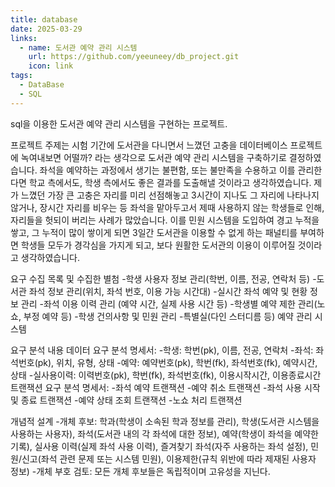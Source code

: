 ```yaml
---
title: database
date: 2025-03-29
links:
  - name: 도서관 예약 관리 시스템
    url: https://github.com/yeeuneey/db_project.git
    icon: link
tags:
  - DataBase
  - SQL
---
```


sql을 이용한 도서관 예약 관리 시스템을 구현하는 프로젝트.

<!--more-->

프로젝트 주제는 시험 기간에 도서관을 다니면서 느꼈던 고충을 데이터베이스 프로젝트에 녹여내보면 어떨까? 라는 생각으로 도서관 예약 관리 시스템을 구축하기로 결정하였습니다. 좌석을 예약하는 과정에서 생기는 불편함, 또는 불만족을 수용하고 이를 관리한다면 학교 측에서도, 학생 측에서도 좋은 결과를 도출해낼 것이라고 생각하였습니다. 제가 느꼈던 가장 큰 고충은 자리를 미리 선점해놓고 3시간이 지나도 그 자리에 나타나지 않거나, 장시간 자리를 비우는 등 좌석을 맡아두고서 제때 사용하지 않는 학생들로 인해, 자리들을 헛되이 버리는 사례가 많았습니다. 이를 민원 시스템을 도입하여 경고 누적을 쌓고, 그 누적이 많이 쌓이게 되면 3일간 도서관을 이용할 수 없게 하는 패널티를 부여하면 학생들 모두가 경각심을 가지게 되고, 보다 원활한 도서관의 이용이 이루어질 것이라고 생각하였습니다.

요구 수집 목록 및 수집한 별첨
 -학생 사용자 정보 관리(학번, 이름, 전공, 연락처 등)
 -도서관 좌석 정보 관리(위치, 좌석 번호, 이용 가능 시간대)
 -실시간 좌석 예약 및 현황 정보 관리
 -좌석 이용 이력 관리 (예약 시간, 실제 사용 시간 등)
 -학생별 예약 제한 관리(노쇼, 부정 예약 등)
 -학생 건의사항 및 민원 관리
 -특별실(다인 스터디름 등) 예약 관리 시스템

요구 분석 내용
데이터 요구 분석 명세서:
 -학생: 학번(pk), 이름, 전공, 연락처
 -좌석: 좌석번호(pk), 위치, 유형, 상태
 -예약: 예약번호(pk), 학번(fk), 좌석번호(fk), 예약시간, 상태
 -실사용이력: 이력번호(pk), 학번(fk), 좌석번호(fk), 이용시작시간, 이용종료시간
트랜잭션 요구 분석 명세서:
 -좌석 예약 트랜잭션
 -예약 취소 트랜잭션
 -좌석 사용 시작 및 종료 트랜잭션
 -예약 상태 조회 트랜잭션
 -노쇼 처리 트랜잭션

개념적 설계
 -개체 후보: 학과(학생이 소속된 학과 정보를 관리), 학생(도서관 시스템을 사용하는 사용자), 좌석(도서관 내의 각 좌석에 대한 정보), 예약(학생이 좌석을 예약한 기록), 실사용 이력(실제 좌석 사용 이력), 즐겨찾기 좌석(자주 사용하는 좌석 설정), 민원/신고(좌석 관련 문제 또는 시스템 민원), 이용제한(규칙 위반에 따라 제재된 사용자 정보)
 -개체 부호 검토: 모든 개체 후보들은 독립적이며 고유성을 지닌다.